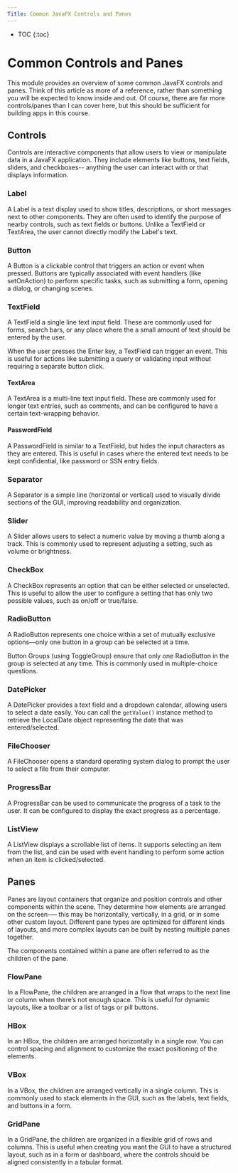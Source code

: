 ```yaml
---
Title: Common JavaFX Controls and Panes
---
```


* TOC
{:toc}

# Common Controls and Panes

This module provides an overview of some common JavaFX controls and panes. Think of this article as more of a reference, rather than something you will be expected to know inside and out. Of course, there are far more controls/panes than I can cover here, but this should be sufficient for building apps in this course.

## Controls
Controls are interactive components that allow users to view or manipulate data in a JavaFX application. They include elements like buttons, text fields, sliders, and checkboxes-- anything the user can interact with or that displays information. 

### Label
A Label is a text display used to show titles, descriptions, or short messages next to other components. They are often used to identify the purpose of nearby controls, such as text fields or buttons. Unlike a TextField or TextArea, the user cannot directly modify the Label's text.

### Button
A Button is a clickable control that triggers an action or event when pressed. Buttons are typically associated with event handlers (like setOnAction) to perform specific tasks, such as submitting a form, opening a dialog, or changing scenes.

### TextField 
A TextField a single line text input field. These are commonly used for forms, search bars, or any place where the a small amount of text should be entered by the user.

When the user presses the Enter key, a TextField can trigger an event. This is useful for actions like submitting a query or validating input without requiring a separate button click.

#### TextArea
A TextArea is a multi-line text input field. These are commonly used for longer text entries, such as comments, and can be configured to have a certain text-wrapping behavior.

#### PasswordField
A PasswordField is similar to a TextField, but hides the input characters as they are entered. This is useful in cases where the entered text needs to be kept confidential, like password or SSN entry fields.

### Separator
A Separator is a simple line (horizontal or vertical) used to visually divide sections of the GUI, improving readability and organization.

### Slider
A Slider allows users to select a numeric value by moving a thumb along a track. This is commonly used to represent adjusting a setting, such as volume or brightness.

### CheckBox
A CheckBox represents an option that can be either selected or unselected. This is useful to allow the user to configure a setting that has only two possible values, such as on/off or true/false.

### RadioButton
A RadioButton represents one choice within a set of mutually exclusive options—only one button in a group can be selected at a time.

Button Groups (using ToggleGroup) ensure that only one RadioButton in the group is selected at any time. This is commonly used in multiple-choice questions. 

### DatePicker
A DatePicker provides a text field and a dropdown calendar, allowing users to select a date easily. You can call the `getValue()` instance method to retrieve the LocalDate object representing the date that was entered/selected.

### FileChooser
A FileChooser opens a standard operating system dialog to prompt the user to select a file from their computer. 

### ProgressBar
A ProgressBar can be used to communicate the progress of a task to the user. It can be configured to display the exact progress as a percentage. 

### ListView
A ListView displays a scrollable list of items. It supports selecting an item from the list, and can be used with event handling to perform some action when an item is clicked/selected.

## Panes
Panes are layout containers that organize and position controls and other components within the scene. They determine how elements are arranged on the screen-— this may be horizontally, vertically, in a grid, or in some other custom layout. Different pane types are optimized for different kinds of layouts, and more complex layouts can be built by nesting multiple panes together. 

The components contained within a pane are often referred to as the children of the pane.

### FlowPane
In a FlowPane, the children are arranged in a flow that wraps to the next line or column when there’s not enough space. This is useful for dynamic layouts, like a toolbar or a list of tags or pill buttons.

### HBox
In an HBox, the children are arranged horizontally in a single row. You can control spacing and alignment to customize the exact positioning of the elements.

### VBox
In a VBox, the children are arranged vertically in a single column. This is commonly used to stack elements in the GUI, such as the labels, text fields, and buttons in a form.

### GridPane
In a GridPane, the children are organized in a flexible grid of rows and columns. This is useful when creating you want the GUI to have a structured layout, such as in a form or dashboard, where the controls should be aligned consistently in a tabular format.
